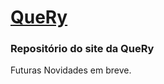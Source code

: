 # [QueRy][website]

### Repositório do site da QueRy

Futuras Novidades em breve.

[website]: https://querymobile.co

